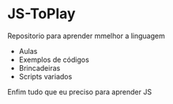 # JS-ToPlay

Repositorio para aprender mmelhor a linguagem 

- Aulas
- Exemplos de códigos
- Brincadeiras
- Scripts variados

Enfim tudo que eu preciso para aprender JS

